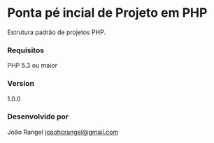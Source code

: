 # Ponta pé incial de Projeto em PHP

Estrutura padrão de projetos PHP.

### Requisitos
PHP 5.3 ou maior

### Version
1.0.0

### Desenvolvido por

João Rangel <joaohcrangel@gmail.com>
